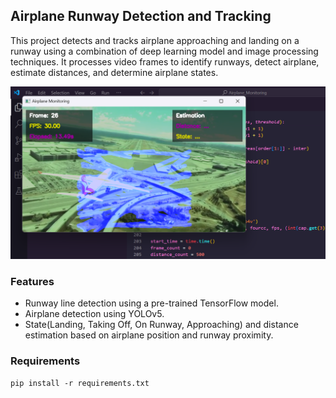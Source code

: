 ## Airplane Runway Detection and Tracking
This project detects and tracks airplane approaching and landing on a runway using a combination of deep learning model and image processing techniques. It processes video frames to identify runways, detect airplane, estimate distances, and determine airplane states. 

![Demo](demo.png)

### Features
- Runway line detection using a pre-trained TensorFlow model.
- Airplane detection using YOLOv5.
- State(Landing, Taking Off, On Runway, Approaching) and distance estimation based on airplane position and runway proximity.

 
### Requirements
````
pip install -r requirements.txt
````
